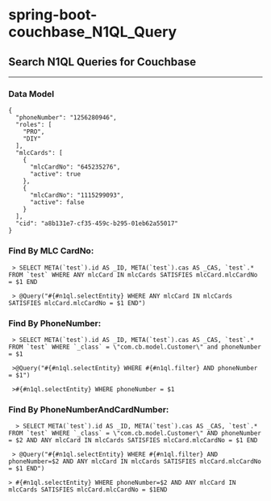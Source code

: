 # spring-boot-couchbase_N1QL_Query


## Search N1QL Queries for Couchbase
-------------------------------------
### Data Model
~~~
{
  "phoneNumber": "1256280946",
  "roles": [
    "PRO",
    "DIY"
  ],
  "mlcCards": [
    {
      "mlcCardNo": "645235276",
      "active": true
    },
    {
      "mlcCardNo": "1115299093",
      "active": false
    }
  ],
  "cid": "a8b131e7-cf35-459c-b295-01eb62a55017"
}
~~~

### Find By MLC CardNo:
~~~
 > SELECT META(`test`).id AS _ID, META(`test`).cas AS _CAS, `test`.* FROM `test` WHERE ANY mlcCard IN mlcCards SATISFIES mlcCard.mlcCardNo = $1 END

 > @Query("#{#n1ql.selectEntity} WHERE ANY mlcCard IN mlcCards SATISFIES mlcCard.mlcCardNo = $1 END")
~~~

### Find By PhoneNumber:
~~~
 > SELECT META(`test`).id AS _ID, META(`test`).cas AS _CAS, `test`.* FROM `test` WHERE `_class` = \"com.cb.model.Customer\" and phoneNumber = $1
 
 >@Query("#{#n1ql.selectEntity} WHERE #{#n1ql.filter} AND phoneNumber = $1")
 
 >#{#n1ql.selectEntity} WHERE phoneNumber = $1
~~~

### Find By PhoneNumberAndCardNumber:
~~~
  > SELECT META(`test`).id AS _ID, META(`test`).cas AS _CAS, `test`.* FROM `test` WHERE `_class` = \"com.cb.model.Customer\" AND phoneNumber = $2 AND ANY mlcCard IN mlcCards SATISFIES mlcCard.mlcCardNo = $1 END
 
 > @Query("#{#n1ql.selectEntity} WHERE #{#n1ql.filter} AND phoneNumber=$2 AND ANY mlcCard IN mlcCards SATISFIES mlcCard.mlcCardNo = $1 END")

> #{#n1ql.selectEntity} WHERE phoneNumber=$2 AND ANY mlcCard IN mlcCards SATISFIES mlcCard.mlcCardNo = $1END
~~~
